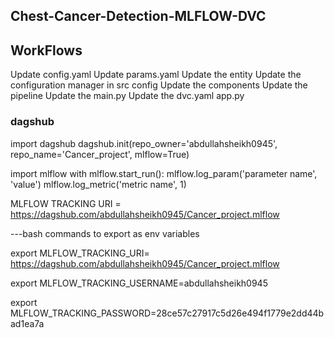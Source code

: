 ## Chest-Cancer-Detection-MLFLOW-DVC


## WorkFlows

Update config.yaml
Update params.yaml
Update the entity
Update the configuration manager in src config
Update the components
Update the pipeline
Update the main.py
Update the dvc.yaml
app.py


### dagshub 
import dagshub
dagshub.init(repo_owner='abdullahsheikh0945', repo_name='Cancer_project', mlflow=True)

import mlflow
with mlflow.start_run():
  mlflow.log_param('parameter name', 'value')
  mlflow.log_metric('metric name', 1)


MLFLOW TRACKING URI = https://dagshub.com/abdullahsheikh0945/Cancer_project.mlflow

---bash commands to export as env variables
  
export MLFLOW_TRACKING_URI=  https://dagshub.com/abdullahsheikh0945/Cancer_project.mlflow

export MLFLOW_TRACKING_USERNAME=abdullahsheikh0945 

export MLFLOW_TRACKING_PASSWORD=28ce57c27917c5d26e494f1779e2dd44bad1ea7a 